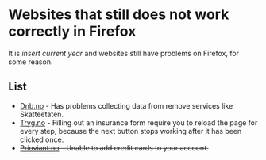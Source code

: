 # Websites that still does not work correctly in Firefox

It is _insert current year_ and websites still have problems on Firefox, for some reason.

## List

- [Dnb.no](https://dnb.no/) - Has problems collecting data from remove services like Skatteetaten.
- [Tryg.no](https://www.tryg.no/) - Filling out an insurance form require you to reload the page for every step, because the next button stops working after it has been clicked once.
- ~~[Prioviant.no](https://proviant.no/) - Unable to add credit cards to your account.~~
